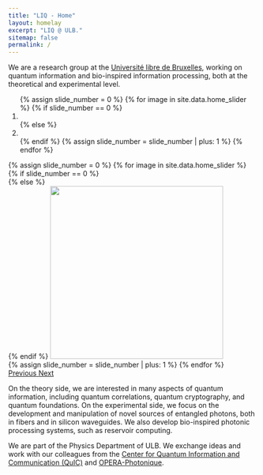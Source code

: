 ```yaml
---
title: "LIQ - Home"
layout: homelay
excerpt: "LIQ @ ULB."
sitemap: false
permalink: /
---
```


We are a research group at the [Université libre de Bruxelles](http://www.ulb.be), working on quantum information and bio-inspired information processing, both at the theoretical and experimental level.



<div markdown="0" id="carousel" class="carousel slide" data-ride="carousel" data-interval="4000" data-pause="hover">
  <!-- Menu -->
  <ol class="carousel-indicators">
    {% assign slide_number = 0 %}
    {% for image in site.data.home_slider %}
    {% if slide_number == 0 %}
    <li data-target="#carousel" data-slide-to="{{ slide_number }}" class="active"></li>
    {% else %}
    <li data-target="#carousel" data-slide-to="{{ slide_number }}"></li>
    {% endif %}
    {% assign slide_number = slide_number | plus: 1 %}
    {% endfor %}
  </ol>

  <!-- Items -->
  <div class="carousel-inner" markdown="0">
    {% assign slide_number = 0 %}
    {% for image in site.data.home_slider %}
    {% if slide_number == 0 %}
    <div class="item active">
    {% else %}
    <div class="item">
    {% endif %}
      <img src="{{ site.url }}{{ site.baseurl }}/images/home/{{ image.name }}" style="height: 350px">
    </div>
    {% assign slide_number = slide_number | plus: 1 %}
    {% endfor %}
  </div>
  <a class="left carousel-control" href="#carousel" role="button" data-slide="prev">
    <span class="glyphicon glyphicon-chevron-left" aria-hidden="true"></span>
    <span class="sr-only">Previous</span>
  </a>
  <a class="right carousel-control" href="#carousel" role="button" data-slide="next">
    <span class="glyphicon glyphicon-chevron-right" aria-hidden="true"></span>
    <span class="sr-only">Next</span>
  </a>
</div>



On the theory side, we are interested in many aspects of quantum information, including quantum correlations, quantum cryptography, and quantum foundations. On the experimental side, we focus on the development and manipulation of novel sources of entangled photons, both in fibers and in silicon waveguides. We also develop bio-inspired photonic processing systems, such as reservoir computing.

We are part of the Physics Department of ULB. We exchange ideas and work with our colleagues from the [Center for Quantum Information and Communication (QuIC)](http://quic.ulb.ac.be/) and [OPERA-Photonique](http://www.ulb.ac.be/polytech/soa/index.html).

